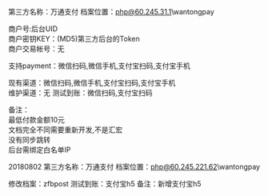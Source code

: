 第三方名称：万通支付 
档案位置：php@60.245.31.1\wantongpay  
 
商户号:后台UID  
商户密钥KEY：(MD5)第三方后台的Token  
商户交易帐号：无  
 
支持payment：微信扫码,微信手机,支付宝扫码,支付宝手机  
 
现有渠道：微信扫码,微信手机,支付宝扫码,支付宝手机  
维护渠道：无 
测试到账：微信扫码,支付宝扫码  
 
备注：  
最低付款金额10元  
文档完全不同需要重新开发,不是汇宏  
没有同步跳转  
后台需绑定白名单IP  

20180802
第三方名称：万通支付 
档案位置：php@60.245.221.62\wantongpay  

修改档案：zfbpost
测试到账：支付宝h5
备注：新增支付宝h5